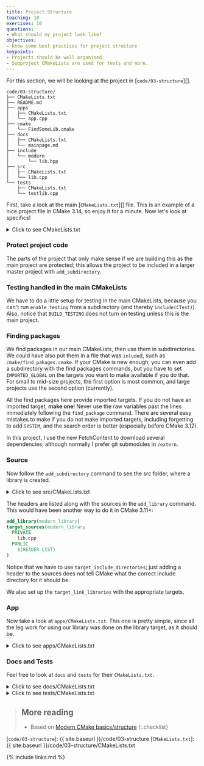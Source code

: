 ```yaml
---
title: Project Structure
teaching: 10
exercises: 10
questions:
- What should my project look like?
objectives:
- Know some best practices for project structure
keypoints:
- Projects should be well organised.
- Subproject CMakeLists are used for tests and more.
---
```



For this section, we will be looking at the project in [`code/03-structure`][].

```
code/03-structure/
├── CMakeLists.txt
├── README.md
├── apps
│   ├── CMakeLists.txt
│   └── app.cpp
├── cmake
│   └── FindSomeLib.cmake
├── docs
│   ├── CMakeLists.txt
│   └── mainpage.md
├── include
│   └── modern
│       └── lib.hpp
├── src
│   ├── CMakeLists.txt
│   └── lib.cpp
└── tests
    ├── CMakeLists.txt
    └── testlib.cpp
```

First, take a look at the main [`CMakeLists.txt`][] file. This is an example of a nice project file
in CMake 3.14, so enjoy it for a minute. Now let's look at specifics!

<details><summary>Click to see CMakeLists.txt</summary>
{% include hl_code.html lang="cmake" file="code/03-structure/CMakeLists.txt" %}
</details>

### Protect project code

The parts of the project that only make sense if we are building this as the main project are
protected; this allows the project to be included in a larger master project with
`add_subdirectory`.

### Testing handled in the main CMakeLists

We have to do a little setup for testing in the main CMakeLists, because you can't run
`enable_testing` from a subdirectory (and thereby `include(CTest)`). Also, notice that
`BUILD_TESTING` does not turn on testing unless this is the main project.

### Finding packages

We find packages in our main CMakeLists, then use them in subdirectories. We could have also put
them in a file that was `inlude`d, such as `cmake/find_pakages.cmake`. If your CMake is new enough,
you can even add a subdirectory with the find packages commands, but you have to set
`IMPORTED_GLOBAL` on the targets you want to make available if you do that. For small to mid-size
projects, the first option is most common, and large projects use the second option (currently).

All the find packages here provide imported targets. If you do not have an imported target, **make
one**! Never use the raw variables past the lines immediately following the `find_package` command.
There are several easy mistakes to make if you do not make imported targets, including forgetting to
add `SYSTEM`, and the search order is better (especially before CMake 3.12).

In this project, I use the new FetchContent to download several dependencies; although normally I
prefer git submodules in `/extern`.

### Source

Now follow the `add_subdirectory` command to see the src folder, where a library is created.

<details><summary>Click to see src/CMakeLists.txt</summary>
{% include hl_code.html lang="cmake" file="code/03-structure/src/CMakeLists.txt" %}
</details>


The headers are listed along with the sources in the `add_library` command. This would have been
another way to do it in CMake 3.11+:

```cmake
add_library(modern_library)
target_sources(modern_library
  PRIVATE
    lib.cpp
  PUBLIC
    ${HEADER_LIST}
)
```

Notice that we have to use `target_include_directories`; just adding a header to the sources does
not tell CMake what the correct include directory for it should be.

We also set up the `target_link_libraries` with the appropriate targets.

### App

Now take a look at `apps/CMakeLists.txt`. This one is pretty simple, since all the leg work for
using our library was done on the library target, as it should be.

<details><summary>Click to see apps/CMakeLists.txt</summary>
{% include hl_code.html lang="cmake" file="code/03-structure/apps/CMakeLists.txt" %}
</details>

### Docs and Tests


Feel free to look at `docs` and `tests` for their `CMakeLists.txt`.

<details><summary>Click to see docs/CMakeLists.txt</summary>
{% include hl_code.html lang="cmake" file="code/03-structure/docs/CMakeLists.txt" %}
</details>

<details><summary>Click to see tests/CMakeLists.txt</summary>
{% include hl_code.html lang="cmake" file="code/03-structure/tests/CMakeLists.txt" %}
</details>

> ## More reading
>
> * Based on [Modern CMake basics/structure][]
{:.checklist}


[Modern CMake basics/structure]: https://cliutils.gitlab.io/modern-cmake/chapters/basics/structure.html


[`code/03-structure`]: {{ site.baseurl }}/code/03-structure
[`CMakeLists.txt`]: {{ site.baseurl }}/code/03-structure/CMakeLists.txt

{% include links.md %}
